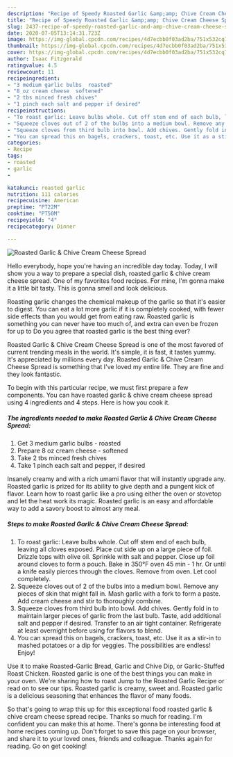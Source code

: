 ```yaml
---
description: "Recipe of Speedy Roasted Garlic &amp;amp; Chive Cream Cheese Spread"
title: "Recipe of Speedy Roasted Garlic &amp;amp; Chive Cream Cheese Spread"
slug: 2437-recipe-of-speedy-roasted-garlic-and-amp-chive-cream-cheese-spread
date: 2020-07-05T13:14:31.723Z
image: https://img-global.cpcdn.com/recipes/4d7ecbb0f03ad2ba/751x532cq70/roasted-garlic-chive-cream-cheese-spread-recipe-main-photo.jpg
thumbnail: https://img-global.cpcdn.com/recipes/4d7ecbb0f03ad2ba/751x532cq70/roasted-garlic-chive-cream-cheese-spread-recipe-main-photo.jpg
cover: https://img-global.cpcdn.com/recipes/4d7ecbb0f03ad2ba/751x532cq70/roasted-garlic-chive-cream-cheese-spread-recipe-main-photo.jpg
author: Isaac Fitzgerald
ratingvalue: 4.5
reviewcount: 11
recipeingredient:
- "3 medium garlic bulbs  roasted"
- "8 oz cream cheese  softened"
- "2 tbs minced fresh chives"
- "1 pinch each salt and pepper if desired"
recipeinstructions:
- "To roast garlic: Leave bulbs whole. Cut off stem end of each bulb, leaving all cloves exposed. Place cut side up on a large piece of foil. Drizzle tops with olive oil. Sprinkle with salt and pepper. Close up foil around cloves to form a pouch. Bake in 350°F oven 45 min - 1 hr. Or until a knife easily pierces through the cloves. Remove from oven. Let cool completely."
- "Squeeze cloves out of 2 of the bulbs into a medium bowl. Remove any pieces of skin that might fall in. Mash garlic with a fork to form a paste. Add cream cheese and stir to thoroughly combine."
- "Squeeze cloves from third bulb into bowl. Add chives. Gently fold in to maintain larger pieces of garlic from the last bulb. Taste, add additional salt and pepper if desired. Transfer to an air tight container. Refrigerate at least overnight before using for flavors to blend."
- "You can spread this on bagels, crackers, toast, etc. Use it as a stir-in to mashed potatoes or a dip for veggies. The possibilities are endless! Enjoy!"
categories:
- Recipe
tags:
- roasted
- garlic
- 

katakunci: roasted garlic  
nutrition: 111 calories
recipecuisine: American
preptime: "PT22M"
cooktime: "PT50M"
recipeyield: "4"
recipecategory: Dinner

---
```



![Roasted Garlic &amp; Chive Cream Cheese Spread](https://img-global.cpcdn.com/recipes/4d7ecbb0f03ad2ba/751x532cq70/roasted-garlic-chive-cream-cheese-spread-recipe-main-photo.jpg)

Hello everybody, hope you're having an incredible day today. Today, I will show you a way to prepare a special dish, roasted garlic &amp; chive cream cheese spread. One of my favorites food recipes. For mine, I'm gonna make it a little bit tasty. This is gonna smell and look delicious.

Roasting garlic changes the chemical makeup of the garlic so that it&#39;s easier to digest. You can eat a lot more garlic if it is completely cooked, with fewer side effects than you would get from eating raw. Roasted garlic is something you can never have too much of, and extra can even be frozen for up to Do you agree that roasted garlic is the best thing ever?

Roasted Garlic &amp; Chive Cream Cheese Spread is one of the most favored of current trending meals in the world. It's simple, it is fast, it tastes yummy. It's appreciated by millions every day. Roasted Garlic &amp; Chive Cream Cheese Spread is something that I've loved my entire life. They are fine and they look fantastic.


To begin with this particular recipe, we must first prepare a few components. You can have roasted garlic &amp; chive cream cheese spread using 4 ingredients and 4 steps. Here is how you cook it.

<!--inarticleads1-->

##### The ingredients needed to make Roasted Garlic &amp; Chive Cream Cheese Spread:

1. Get 3 medium garlic bulbs - roasted
1. Prepare 8 oz cream cheese - softened
1. Take 2 tbs minced fresh chives
1. Take 1 pinch each salt and pepper, if desired


Insanely creamy and with a rich umami flavor that will instantly upgrade any. Roasted garlic is prized for its ability to give depth and a pungent kick of flavor. Learn how to roast garlic like a pro using either the oven or stovetop and let the heat work its magic. Roasted garlic is an easy and affordable way to add a savory boost to almost any meal. 

<!--inarticleads2-->

##### Steps to make Roasted Garlic &amp; Chive Cream Cheese Spread:

1. To roast garlic: Leave bulbs whole. Cut off stem end of each bulb, leaving all cloves exposed. Place cut side up on a large piece of foil. Drizzle tops with olive oil. Sprinkle with salt and pepper. Close up foil around cloves to form a pouch. Bake in 350°F oven 45 min - 1 hr. Or until a knife easily pierces through the cloves. Remove from oven. Let cool completely.
1. Squeeze cloves out of 2 of the bulbs into a medium bowl. Remove any pieces of skin that might fall in. Mash garlic with a fork to form a paste. Add cream cheese and stir to thoroughly combine.
1. Squeeze cloves from third bulb into bowl. Add chives. Gently fold in to maintain larger pieces of garlic from the last bulb. Taste, add additional salt and pepper if desired. Transfer to an air tight container. Refrigerate at least overnight before using for flavors to blend.
1. You can spread this on bagels, crackers, toast, etc. Use it as a stir-in to mashed potatoes or a dip for veggies. The possibilities are endless! Enjoy!


Use it to make Roasted-Garlic Bread, Garlic and Chive Dip, or Garlic-Stuffed Roast Chicken. Roasted garlic is one of the best things you can make in your oven. We&#39;re sharing how to roast Jump to the Roasted Garlic Recipe or read on to see our tips. Roasted garlic is creamy, sweet and. Roasted garlic is a delicious seasoning that enhances the flavor of many foods. 

So that's going to wrap this up for this exceptional food roasted garlic &amp; chive cream cheese spread recipe. Thanks so much for reading. I'm confident you can make this at home. There's gonna be interesting food at home recipes coming up. Don't forget to save this page on your browser, and share it to your loved ones, friends and colleague. Thanks again for reading. Go on get cooking!
